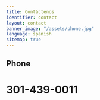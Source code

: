 ```yaml
---
title: Contáctenos
identifier: contact
layout: contact
banner_image: "/assets/phone.jpg"
language: spanish
sitemap: true
---
```


## Phone
# 301-439-0011